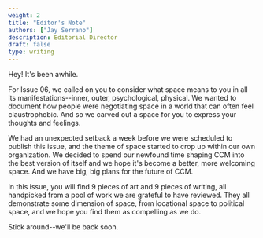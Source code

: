 ```yaml
---
weight: 2
title: "Editor's Note"
authors: ["Jay Serrano"]
description: Editorial Director
draft: false
type: writing
---
```


Hey! It's been awhile.

For Issue 06, we called on you to consider what space means to you in all its manifestations--inner, outer, psychological, physical. We wanted to document how people were negotiating space in a world that can often feel claustrophobic. And so we carved out a space for you to express your thoughts and feelings.

We had an unexpected setback a week before we were scheduled to publish this issue, and the theme of space started to crop up within our own organization. We decided to spend our newfound time shaping CCM into the best version of itself and we hope it's become a better, more welcoming space. And we have big, big plans for the future of CCM.

In this issue, you will find 9 pieces of art and 9 pieces of writing, all handpicked from a pool of work we are grateful to have reviewed. They all demonstrate some dimension of space, from locational space to political space, and we hope you find them as compelling as we do. 

Stick around--we'll be back soon.